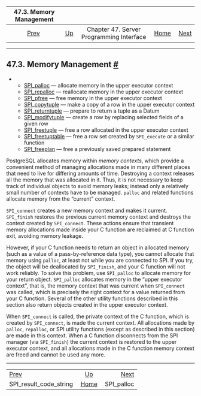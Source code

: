<!--?xml version="1.0" encoding="UTF-8" standalone="no"?-->

|                      47.3. Memory Management                      |                                                           |                                          |                                                       |                                           |
| :---------------------------------------------------------------: | :-------------------------------------------------------- | :--------------------------------------: | ----------------------------------------------------: | ----------------------------------------: |
| [Prev](spi-spi-result-code-string.html "SPI_result_code_string")  | [Up](spi.html "Chapter 47. Server Programming Interface") | Chapter 47. Server Programming Interface | [Home](index.html "PostgreSQL 17devel Documentation") |  [Next](spi-spi-palloc.html "SPI_palloc") |

***

## 47.3. Memory Management [#](#SPI-MEMORY)

*   *   [SPI\_palloc](spi-spi-palloc.html) — allocate memory in the upper executor context
    *   [SPI\_repalloc](spi-realloc.html) — reallocate memory in the upper executor context
    *   [SPI\_pfree](spi-spi-pfree.html) — free memory in the upper executor context
    *   [SPI\_copytuple](spi-spi-copytuple.html) — make a copy of a row in the upper executor context
    *   [SPI\_returntuple](spi-spi-returntuple.html) — prepare to return a tuple as a Datum
    *   [SPI\_modifytuple](spi-spi-modifytuple.html) — create a row by replacing selected fields of a given row
    *   [SPI\_freetuple](spi-spi-freetuple.html) — free a row allocated in the upper executor context
    *   [SPI\_freetuptable](spi-spi-freetupletable.html) — free a row set created by `SPI_execute` or a similar function
    *   [SPI\_freeplan](spi-spi-freeplan.html) — free a previously saved prepared statement

PostgreSQL allocates memory within *memory contexts*, which provide a convenient method of managing allocations made in many different places that need to live for differing amounts of time. Destroying a context releases all the memory that was allocated in it. Thus, it is not necessary to keep track of individual objects to avoid memory leaks; instead only a relatively small number of contexts have to be managed. `palloc` and related functions allocate memory from the “current” context.

`SPI_connect` creates a new memory context and makes it current. `SPI_finish` restores the previous current memory context and destroys the context created by `SPI_connect`. These actions ensure that transient memory allocations made inside your C function are reclaimed at C function exit, avoiding memory leakage.

However, if your C function needs to return an object in allocated memory (such as a value of a pass-by-reference data type), you cannot allocate that memory using `palloc`, at least not while you are connected to SPI. If you try, the object will be deallocated by `SPI_finish`, and your C function will not work reliably. To solve this problem, use `SPI_palloc` to allocate memory for your return object. `SPI_palloc` allocates memory in the “upper executor context”, that is, the memory context that was current when `SPI_connect` was called, which is precisely the right context for a value returned from your C function. Several of the other utility functions described in this section also return objects created in the upper executor context.

When `SPI_connect` is called, the private context of the C function, which is created by `SPI_connect`, is made the current context. All allocations made by `palloc`, `repalloc`, or SPI utility functions (except as described in this section) are made in this context. When a C function disconnects from the SPI manager (via `SPI_finish`) the current context is restored to the upper executor context, and all allocations made in the C function memory context are freed and cannot be used any more.

***

|                                                                   |                                                           |                                           |
| :---------------------------------------------------------------- | :-------------------------------------------------------: | ----------------------------------------: |
| [Prev](spi-spi-result-code-string.html "SPI_result_code_string")  | [Up](spi.html "Chapter 47. Server Programming Interface") |  [Next](spi-spi-palloc.html "SPI_palloc") |
| SPI\_result\_code\_string                                         |   [Home](index.html "PostgreSQL 17devel Documentation")   |                               SPI\_palloc |
